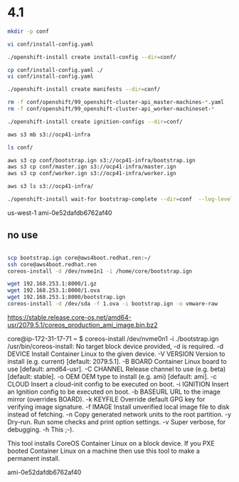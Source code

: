 # 4.1

```bash
mkdir -p conf

vi conf/install-config.yaml 

./openshift-install create install-config --dir=conf/

cp conf/install-config.yaml ./
vi conf/install-config.yaml 

./openshift-install create manifests --dir=conf/

rm -f conf/openshift/99_openshift-cluster-api_master-machines-*.yaml
rm -f conf/openshift/99_openshift-cluster-api_worker-machineset-*

./openshift-install create ignition-configs --dir=conf/

aws s3 mb s3://ocp41-infra

ls conf/

aws s3 cp conf/bootstrap.ign s3://ocp41-infra/bootstrap.ign
aws s3 cp conf/master.ign s3://ocp41-infra/master.ign
aws s3 cp conf/worker.ign s3://ocp41-infra/worker.ign

aws s3 ls s3://ocp41-infra/

./openshift-install wait-for bootstrap-complete --dir=conf  --log-level debug


```

us-west-1 ami-0e52dafdb6762af40

















## no use

```bash

scp bootstrap.ign core@aws4boot.redhat.ren:~/
ssh core@aws4boot.redhat.ren
coreos-install -d /dev/nvme1n1 -i /home/core/bootstrap.ign

wget 192.168.253.1:8000/1.gz
wget 192.168.253.1:8000/1.ova
wget 192.168.253.1:8000/bootstrap.ign
coreos-install -d /dev/sda -f 1.ova -i bootstrap.ign -o vmware-raw
```

https://stable.release.core-os.net/amd64-usr/2079.5.1/coreos_production_ami_image.bin.bz2

core@ip-172-31-17-71 ~ $ coreos-install /dev/nvme0n1 -i ./bootstrap.ign
/usr/bin/coreos-install: No target block device provided, -d is required.
    -d DEVICE   Install Container Linux to the given device.
    -V VERSION  Version to install (e.g. current) [default: 2079.5.1].
    -B BOARD    Container Linux board to use [default: amd64-usr].
    -C CHANNEL  Release channel to use (e.g. beta) [default: stable].
    -o OEM      OEM type to install (e.g. ami) [default: ami].
    -c CLOUD    Insert a cloud-init config to be executed on boot.
    -i IGNITION Insert an Ignition config to be executed on boot.
    -b BASEURL  URL to the image mirror (overrides BOARD).
    -k KEYFILE  Override default GPG key for verifying image signature.
    -f IMAGE    Install unverified local image file to disk instead of fetching.
    -n          Copy generated network units to the root partition.
    -y          Dry-run.  Run some checks and print option settings.
    -v          Super verbose, for debugging.
    -h          This ;-).

This tool installs CoreOS Container Linux on a block device. If you PXE booted
Container Linux on a machine then use this tool to make a permanent install.

ami-0e52dafdb6762af40